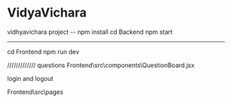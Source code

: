 # VidyaVichara
vidhyavichara project --
npm install
cd Backend
npm start




--------------------------------

cd Frontend
npm run dev

/////////////
questions 
Frontend\src\components\QuestionBoard.jsx



login and logout

Frontend\src\pages